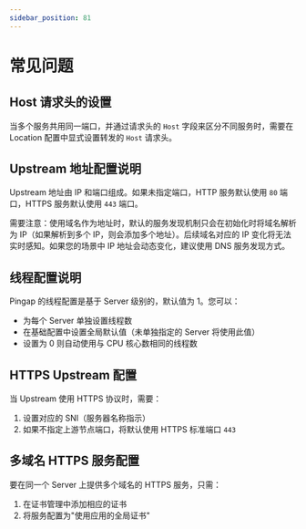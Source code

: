 ```yaml
---
sidebar_position: 81
---
```


# 常见问题

## Host 请求头的设置

当多个服务共用同一端口，并通过请求头的 `Host` 字段来区分不同服务时，需要在 Location 配置中显式设置转发的 `Host` 请求头。

## Upstream 地址配置说明

Upstream 地址由 IP 和端口组成。如果未指定端口，HTTP 服务默认使用 `80` 端口，HTTPS 服务默认使用 `443` 端口。

需要注意：使用域名作为地址时，默认的服务发现机制只会在初始化时将域名解析为 IP（如果解析到多个 IP，则会添加多个地址）。后续域名对应的 IP 变化将无法实时感知。如果您的场景中 IP 地址会动态变化，建议使用 DNS 服务发现方式。

## 线程配置说明

Pingap 的线程配置是基于 Server 级别的，默认值为 1。您可以：
- 为每个 Server 单独设置线程数
- 在基础配置中设置全局默认值（未单独指定的 Server 将使用此值）
- 设置为 0 则自动使用与 CPU 核心数相同的线程数

## HTTPS Upstream 配置

当 Upstream 使用 HTTPS 协议时，需要：
1. 设置对应的 SNI（服务器名称指示）
2. 如果不指定上游节点端口，将默认使用 HTTPS 标准端口 `443`

## 多域名 HTTPS 服务配置

要在同一个 Server 上提供多个域名的 HTTPS 服务，只需：
1. 在证书管理中添加相应的证书
2. 将服务配置为"使用应用的全局证书"
